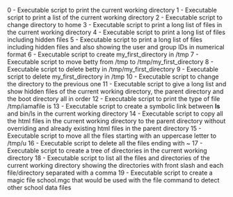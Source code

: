 0 - Executable script to print the current working directory
1 - Executable script to print a list of the current working directory
2 - Executable script to change directory to home
3 - Executable script to print a long list of files in the current working directory
4 - Executable script to print a long list of files including hidden files
5 - Executable script to print a long list of files including hidden files and also showing the user and group IDs in numerical format
6 - Executable script to create my_first_directory in /tmp
7 - Executable script to move betty from /tmp to /tmp/my_first_directory
8 - Executable script to delete betty in /tmp/my_first_directory
9 - Executable script to delete my_first_directory in /tmp
10 - Executable script to change the directory to the previous one
11 - Executable script to give a long list and show hidden files of the current working directory, the parent directory and the boot directory all in order
12 - Executable script to print the type of file /tmp/iamafile is
13 - Executable script to create a symbolic link between __ls__ and bin/ls in the current working directory
14 - Executable script to copy all the html files in the current working directory to the parent directory without overriding and already existing html files in the parent directory
15 - Executable script to move all the files starting with an uppercase letter to /tmp/u
16 - Executable script to delete all the files ending with ~
17 - Executable script to create a tree of directories in the current working directory
18 - Executable script to list all the files and directories of the current working directory showing the directories with front slash and each file/directory separated with a comma
19 - Executable script to create a magic file school.mgc that would be used with the file command to detect other school data files
